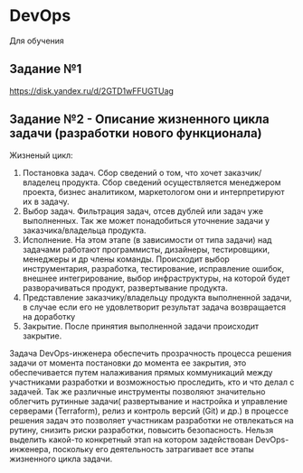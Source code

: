 # DevOps
Для обучения
## Задание №1 
https://disk.yandex.ru/d/2GTD1wFFUGTUag
## Задание №2 - Описание жизненного цикла задачи (разработки нового функционала)
Жизненый цикл:
1. Постановка задач. Сбор сведений о том, что хочет заказчик/владелец продукта. Сбор сведений осуществляется менеджером проекта, бизнес аналитиком, маркетологом они и интерпретируют их в задачу.
2. Выбор задач. Фильтрация задач, отсев дублей или задач уже выполненных. Так же может понадобиться уточнение задачи у заказчика/владельца продукта.
3. Исполнение. На этом этапе (в зависимости от типа задачи) над задачами работают программисты, дизайнеры, тестировщики, менеджеры и др члены команды. Происходит выбор инструментария, разработка, тестирование, исправление ошибок, внешнее интегрирование, выбор инфраструктуры, на которой будет разворачиваться продукт, развертывание продукта.
4. Представление заказчику/владельцу продукта выполненной задачи, в случае если его не удовлетворит результат задача возвращается на доработку
5. Закрытие. После принятия выполненной задачи происходит закрытие.


Задача DevOps-инженера обеспечить прозрачность процесса решения задачи от момента постановки до момента ее закрытия, это обеспечивается путем налаживания прямых коммуникаций между участниками разработки и возможностью проследить, кто и что делал с задачей. Так же различные инструменты позволяют значительно облегчить рутинные задачи( развертывание и настройка и управление серверами (Terraform), релиз и контроль версий (Git) и др.) в процессе решения задач это позволяет участникам разработки не отвлекаться на рутину, снизить риски разработки, повысить безопасность. Нельзя выделить какой-то конкретный этап на котором задействован DevOps-инженера, поскольку его деятельность затрагивает все этапы жизненного цикла задачи.

